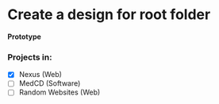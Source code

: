 # Create a design for root folder
__Prototype__

### Projects in:
- [x] Nexus (Web)
- [ ] MedCD (Software)
- [ ] Random Websites (Web)
